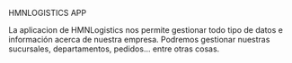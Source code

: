 HMNLOGISTICS APP 


La aplicacion de HMNLogistics nos permite gestionar todo tipo de datos e información acerca de nuestra empresa.
Podremos gestionar nuestras sucursales, departamentos, pedidos... entre otras cosas.

